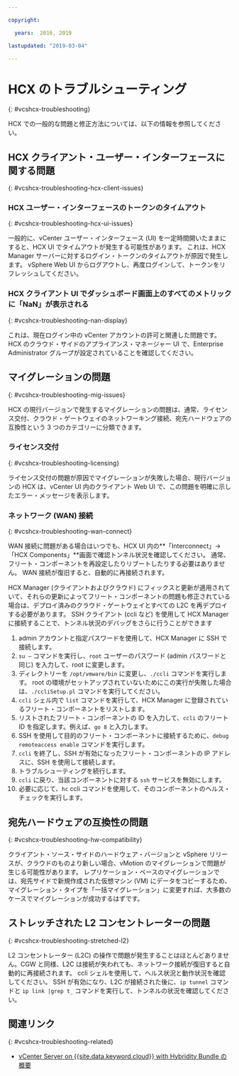 ```yaml
---

copyright:

  years:  2016, 2019

lastupdated: "2019-03-04"

---
```


# HCX のトラブルシューティング
{: #vcshcx-troubleshooting}

HCX での一般的な問題と修正方法については、以下の情報を参照してください。

## HCX クライアント・ユーザー・インターフェースに関する問題
{: #vcshcx-troubleshooting-hcx-client-issues}

### HCX ユーザー・インターフェースのトークンのタイムアウト
{: #vcshcx-troubleshooting-hcx-ui-issues}

一般的に、vCenter ユーザー・インターフェース (UI) を一定時間開いたままにすると、HCX UI でタイムアウトが発生する可能性があります。 これは、HCX Manager サーバーに対するログイン・トークンのタイムアウトが原因で発生します。 vSphere Web UI からログアウトし、再度ログインして、トークンをリフレッシュしてください。

### HCX クライアント UI でダッシュボード画面上のすべてのメトリックに「NaN」が表示される
{: #vcshcx-troubleshooting-nan-display}

これは、現在ログイン中の vCenter アカウントの許可と関連した問題です。 HCX のクラウド・サイドのアプライアンス・マネージャー UI で、Enterprise Administrator グループが設定されていることを確認してください。

## マイグレーションの問題
{: #vcshcx-troubleshooting-mig-issues}

HCX の現行バージョンで発生するマイグレーションの問題は、通常、ライセンス交付、クラウド・ゲートウェイのネットワーキング接続、宛先ハードウェアの互換性という 3 つのカテゴリーに分類できます。

### ライセンス交付
{: #vcshcx-troubleshooting-licensing}

ライセンス交付の問題が原因でマイグレーションが失敗した場合、現行バージョンの HCX は、vCenter UI 内のクライアント Web UI で、この問題を明確に示したエラー・メッセージを表示します。

### ネットワーク (WAN) 接続
{: #vcshcx-troubleshooting-wan-connect}

WAN 接続に問題がある場合はいつでも、HCX UI 内の**「Interconnect」->「HCX Components」**画面で確認トンネル状況を確認してください。 通常、フリート・コンポーネントを再設定したりリブートしたりする必要はありません。 WAN 接続が復旧すると、自動的に再接続されます。

HCX Manager (クライアントおよびクラウド) にフィックスと更新が適用されていて、それらの更新によってフリート・コンポーネントの問題も修正されている場合は、デプロイ済みのクラウド・ゲートウェイとすべての L2C を再デプロイする必要があります。 SSH クライアント (ccli など) を使用して HCX Manager に接続することで、トンネル状況のデバッグをさらに行うことができます  

1. admin アカウントと指定パスワードを使用して、HCX Manager に SSH で接続します。
2. `su –` コマンドを実行し、`root` ユーザーのパスワード (admin パスワードと同じ) を入力して、root に変更します。
3. ディレクトリーを `/opt/vmware/bin` に変更し、`./ccli` コマンドを実行します。 root の環境がセットアップされていないためにこの実行が失敗した場合は、`./ccliSetup.pl` コマンドを実行してください。
4. `ccli` シェル内で `list` コマンドを実行して、HCX Manager に登録されているフリート・コンポーネントをリストします。
5. リストされたフリート・コンポーネントの ID を入力して、`ccli` のフリート ID を指定します。例えば、`go 8` と入力します。
6. SSH を使用して目的のフリート・コンポーネントに接続するために、`debug remoteaccess enable` コマンドを実行します。
7. `ccli` を終了し、SSH が有効になったフリート・コンポーネントの IP アドレスに、SSH を使用して接続します。
9. トラブルシューティングを続行します。
10. `ccli` に戻り、当該コンポーネントに対する `ssh` サービスを無効にします。
11. 必要に応じて、`hc` ccli コマンドを使用して、そのコンポーネントのヘルス・チェックを実行します。

## 宛先ハードウェアの互換性の問題
{: #vcshcx-troubleshooting-hw-compatibility}

クライアント・ソース・サイドのハードウェア・バージョンと vSphere リリースが、クラウドのものより新しい場合、vMotion のマイグレーションで問題が生じる可能性があります。 レプリケーション・ベースのマイグレーションでは、宛先サイドで新規作成された仮想マシン (VM) にデータをコピーするため、マイグレーション・タイプを「一括マイグレーション」に変更すれば、大多数のケースでマイグレーションが成功するはずです。

## ストレッチされた L2 コンセントレーターの問題
{: #vcshcx-troubleshooting-stretched-l2}

L2 コンセントレーター (L2C) の操作で問題が発生することはほとんどありません。CGW と同様、L2C は接続が失われても、ネットワーク接続が復旧すると自動的に再接続されます。 ccli シェルを使用して、ヘルス状況と動作状況を確認してください。 SSH が有効になり、L2C が接続された後に、`ip tunnel` コマンドと `ip link |grep t_` コマンドを実行して、トンネルの状況を確認してください。

## 関連リンク
{: #vcshcx-troubleshooting-related}

* [vCenter Server on {{site.data.keyword.cloud}} with Hybridity Bundle の概要](/docs/services/vmwaresolutions/archiref/vcs?topic=vmware-solutions-vcs-hybridity-intro)   
